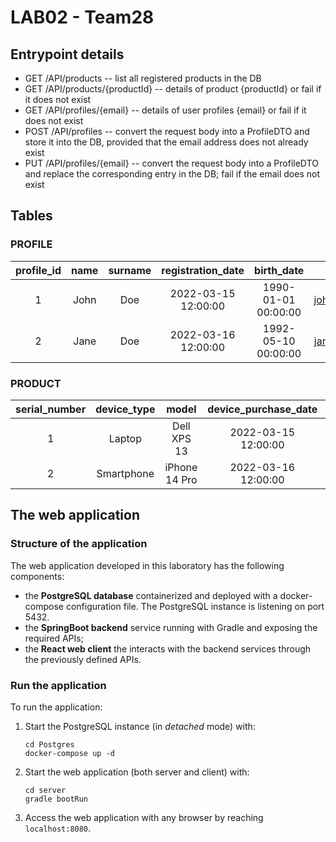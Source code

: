 # LAB02 - Team28


## Entrypoint details

- GET /API/products -- list all registered products in the DB
- GET /API/products/{productId} -- details of product {productId} or fail if it does not exist
- GET /API/profiles/{email} -- details of user profiles {email} or fail if it does not exist
- POST /API/profiles -- convert the request body into a ProfileDTO and store it into the DB, provided that the email address does not already exist
- PUT /API/profiles/{email} -- convert the request body into a ProfileDTO and replace the corresponding entry in the DB; fail if the email does not exist

## Tables

### PROFILE
| profile_id | name  | surname |  registration_date  |     birth_date      |        email        | phone_number |
| :--------: | :---: | :-----: | :-----------------: | :-----------------: | :-----------------: | :----------: |
|     1      | John  |   Doe   | 2022-03-15 12:00:00 | 1990-01-01 00:00:00 | johndoe@example.com |   555-1234   |
|     2      | Jane  |   Doe   | 2022-03-16 12:00:00 | 1992-05-10 00:00:00 | janedoe@example.com |   555-5678   |
 

### PRODUCT
| serial_number |  device_type  |        model        | device_purchase_date |           owner_id           | warranty_description | warranty_expiration_date | insurance_purchase_date | insurance_expiration_date |
| :-----------: | :-----------: | :-----------------: | :------------------: | :--------------------------: | :------------------: | :----------------------: | :---------------------: | :-----------------------: |
| 1 |    Laptop     |  Dell XPS 13  | 2022-03-15 12:00:00 |          1           | 3-year manufacturer warranty | 2025-03-15 12:00:00  |   2022-03-15 12:00:00    |   2023-03-15 12:00:00   |
| 2 |  Smartphone   | iPhone 14 Pro | 2022-03-16 12:00:00 |          2           | 1-year manufacturer warranty | 2023-03-16 12:00:00  |           NULL           |          NULL           |

## The web application

### Structure of the application

The web application developed in this laboratory has the following components:
- the **PostgreSQL database** containerized and deployed with a docker-compose configuration file. The PostgreSQL instance is listening on port 5432.
- the **SpringBoot backend** service running with Gradle and exposing the required APIs;
- the **React web client** the interacts with the backend services through the previously defined APIs.


### Run the application

To run the application:

1. Start the PostgreSQL instance (in *detached* mode) with:
   
    ```
    cd Postgres
    docker-compose up -d
    ```

2. Start the web application (both server and client) with:

    ```
    cd server
    gradle bootRun
    ```

3. Access the web application with any browser by reaching `localhost:8080`.
